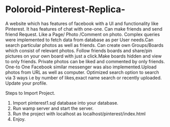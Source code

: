 # Poloroid-Pinterest-Replica-
A website which has features of facebook with a UI and functionality like Pinterest. It has features of chat with one-one. Can make friends and send friend Request. Like a Page/ Photo /Comment on photo. Complex queries were implemented to fetch data from database as per User needs.Can search particular photos as well as friends. Can create own Groups/Boards which consist of relevant photos. Follow friends boards and share/pin pictures on your own board with just a click.Make boards hidden and view to only friends. Private photos can be liked and commented by only friends. One-to One Facebook similar messenger was also implemented.Upload photos from URL as well as computer. Optimized search option to search via 3 ways i.e by number of likes,exact name search or recently uploaded. Update your profile.



Steps to Import Project.
1. Import pinterest1.sql database into your database.
2. Run wamp server and start the server.
3. Run the project with localhost as localhost/pinterest/index.html
4. Enjoy.
